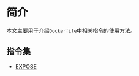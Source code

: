 # 简介

本文主要用于介绍`Dockerfile`中相关指令的使用方法。

## 指令集

* [EXPOSE](https://we-are.bookmyshow.com/understanding-expose-in-dockerfile-266938b6a33d)
